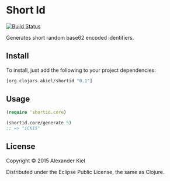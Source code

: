 # Short Id

[![Build Status](https://travis-ci.org/alexanderkiel/shortid.svg?branch=master)](https://travis-ci.org/alexanderkiel/shortid)

Generates short random base62 encoded identifiers.

## Install

To install, just add the following to your project dependencies:

```clojure
[org.clojars.akiel/shortid "0.1"]
```

## Usage

```clojure
(require 'shortid.core)

(shortid.core/generate 5)
;; => "iCK15"
```

## License

Copyright © 2015 Alexander Kiel

Distributed under the Eclipse Public License, the same as Clojure.
